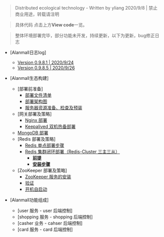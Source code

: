> Distributed ecological technology - Written by yliang 2020/9/8 | 禁止商业用途，转载请注明

> 具体代码 点击上方**View code**一览。

> 整体环境部署完毕，部分功能未开发，持续更新，以下为更新，bug修正日志
* [Alanmall日志log]
   * [Version 0.9.8.1  |  2020/9/24](https://github.com/YangLiang-SoftWise/Alanmall/blob/master/temp/version%200.9.8.1.md)
   * [Version 0.9.8.5  |  2020/9/26](https://github.com/YangLiang-SoftWise/Alanmall/blob/master/temp/version%200.9.8.1.md)

* [Alanmall生态构建]
   * [部署前准备]
     * [部署文件清单](https://github.com/YangLiang-SoftWise/Alanmall/blob/master/temp/%E9%83%A8%E7%BD%B2%E5%87%86%E5%A4%87.md)
     * [部署架构图](https://github.com/YangLiang-SoftWise/Alanmall/blob/master/temp/%E9%83%A8%E7%BD%B2%E5%87%86%E5%A4%87.md)
     * [服务器资源准备、检查及预装](https://github.com/YangLiang-SoftWise/Alanmall/blob/master/temp/%E9%83%A8%E7%BD%B2%E5%87%86%E5%A4%87.md)
   * [网关部署及策略]
     * [Nginx 部署](https://github.com/YangLiang-SoftWise/Alanmall/blob/master/temp/%E7%BD%91%E5%85%B3%E9%83%A8%E7%BD%B2%E5%8F%8A%E7%AD%96%E7%95%A5.md)
     * [Keepalived 双机热备部署](https://github.com/YangLiang-SoftWise/Alanmall/blob/master/temp/%E7%BD%91%E5%85%B3%E9%83%A8%E7%BD%B2%E5%8F%8A%E7%AD%96%E7%95%A5.md)
   * [MongoDB 部署](https://github.com/YangLiang-SoftWise/Alanmall/blob/master/temp/%E9%83%A8%E7%BD%B2%E5%87%86%E5%A4%87.md)
   * [Redis 部署及策略]
     * [Redis 单点部署步骤](https://github.com/YangLiang-SoftWise/Alanmall/blob/master/temp/Redis%E9%83%A8%E7%BD%B2%E5%8F%8A%E7%AD%96%E7%95%A5.md)
     * [Redis 集群闭环部署（Redis\-Cluster 三主三从）](https://github.com/YangLiang-SoftWise/Alanmall/blob/master/temp/Redis%E9%83%A8%E7%BD%B2%E5%8F%8A%E7%AD%96%E7%95%A5.md)
       * [<strong>前提</strong>](https://github.com/YangLiang-SoftWise/Alanmall/blob/master/temp/Redis%E9%83%A8%E7%BD%B2%E5%8F%8A%E7%AD%96%E7%95%A5.md)
       * [<strong>安装步骤</strong>](https://github.com/YangLiang-SoftWise/Alanmall/blob/master/temp/Redis%E9%83%A8%E7%BD%B2%E5%8F%8A%E7%AD%96%E7%95%A5.md)
   * [ZooKeeper 部署及策略]
     * [ZooKeeper 服务的安装](https://github.com/YangLiang-SoftWise/Alanmall/blob/master/temp/Zookeeper%E9%83%A8%E7%BD%B2%E5%8F%8A%E7%AD%96%E7%95%A5.md)
     * [验证](https://github.com/YangLiang-SoftWise/Alanmall/blob/master/temp/Zookeeper%E9%83%A8%E7%BD%B2%E5%8F%8A%E7%AD%96%E7%95%A5.md)
     * [开机自启动](https://github.com/YangLiang-SoftWise/Alanmall/blob/master/temp/Zookeeper%E9%83%A8%E7%BD%B2%E5%8F%8A%E7%AD%96%E7%95%A5.md)
     
* [Alanmall功能组成]
   * [user 服务 - user 后端控制]
   * [shopping 服务 - shopping 后端控制]
   * [casher 业务 - cahser 后端控制]
   * [card 服务 - card 后端控制]
  


